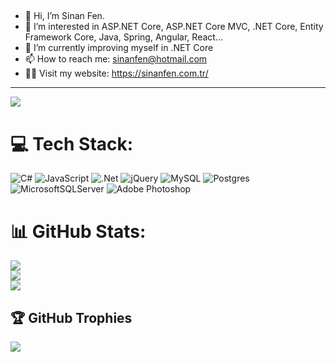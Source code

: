 
<!---

sinanfen/sinanfen is a ✨ special ✨ repository because its `README.md` (this file) appears on your GitHub profile.
You can click the Preview link to take a look at your changes.
--->
##
- 👋 Hi, I’m Sinan Fen.
- 👀 I’m interested in ASP.NET Core, ASP.NET Core MVC, .NET Core, Entity Framework Core, Java, Spring, Angular, React...
- 🌱 I’m currently improving myself in .NET Core
- 📫 How to reach me: sinanfen@hotmail.com
- 👨‍💻 Visit my website: https://sinanfen.com.tr/

---
[![](https://visitcount.itsvg.in/api?id=sinanfen&icon=0&color=11)](https://visitcount.itsvg.in)

# 💻 Tech Stack:
![C#](https://img.shields.io/badge/c%23-%23239120.svg?style=flat&logo=c-sharp&logoColor=white) ![JavaScript](https://img.shields.io/badge/javascript-%23323330.svg?style=flat&logo=javascript&logoColor=%23F7DF1E) ![.Net](https://img.shields.io/badge/.NET-5C2D91?style=flat&logo=.net&logoColor=white) ![jQuery](https://img.shields.io/badge/jquery-%230769AD.svg?style=flat&logo=jquery&logoColor=white) ![MySQL](https://img.shields.io/badge/mysql-%2300f.svg?style=flat&logo=mysql&logoColor=white) ![Postgres](https://img.shields.io/badge/postgres-%23316192.svg?style=flat&logo=postgresql&logoColor=white) ![MicrosoftSQLServer](https://img.shields.io/badge/Microsoft%20SQL%20Sever-CC2927?style=flat&logo=microsoft%20sql%20server&logoColor=white) ![Adobe Photoshop](https://img.shields.io/badge/adobephotoshop-%2331A8FF.svg?style=flat&logo=adobephotoshop&logoColor=white)
# 📊 GitHub Stats:
![](https://github-readme-stats.vercel.app/api?username=sinanfen&theme=dark&hide_border=false&include_all_commits=false&count_private=false)<br/>
![](https://github-readme-streak-stats.herokuapp.com/?user=sinanfen&theme=dark&hide_border=false)<br/>
![](https://github-readme-stats.vercel.app/api/top-langs/?username=sinanfen&theme=dark&hide_border=false&include_all_commits=false&count_private=false&layout=compact)

## 🏆 GitHub Trophies
![](https://github-profile-trophy.vercel.app/?username=sinanfen&theme=dark_dimmed&no-frame=true&no-bg=true&margin-w=4)



<!-- Proudly created with GPRM ( https://gprm.itsvg.in ) -->
